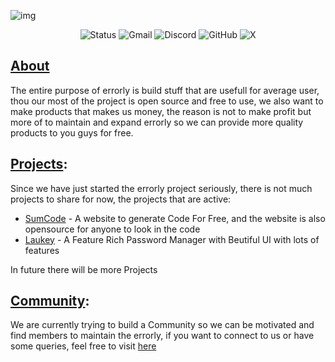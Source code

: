 
![img](https://errorly.github.io/errorly-banner.jpg)


<div class="badges" align="center">
  <a href="/" target="_blank" style="text-decoration: none;">
    <img src="https://img.shields.io/badge/status-active-11cf28?style=for-the-badge&labelColor=black&logo=statuspal" alt="Status" />
  </a>
  <a href="mailto:errorlydev@gmail.com" style="text-decoration: none;">
    <img src="https://img.shields.io/badge/Gmail-EA4335?style=for-the-badge&logo=gmail&logoColor=white" alt="Gmail" />
  </a>
  <a href="https://discord.gg/JwfsagYANM" target="_blank" style="text-decoration: none;">
    <img src="https://img.shields.io/badge/Discord-5865F2?style=for-the-badge&logo=discord&logoColor=white" alt="Discord" />
  </a>
  <a href="https://github.com/ERRORLY" target="_blank" style="text-decoration: none;">
    <img src="https://img.shields.io/badge/GitHub-fff?style=for-the-badge&logo=github&logoColor=black" alt="GitHub" />
  </a>
  <a href="https://x.com/ErrorlyDev" target="_blank" style="text-decoration: none;">
    <img src="https://img.shields.io/badge/X.COM-000000?style=for-the-badge&logo=X&logoColor=white" alt="X" />
  </a>
</div>

## [About](https://errorly.github.io)
The entire purpose of errorly is build stuff that are usefull for average user, thou our most of the project is open source and free to use, we also want to make products that makes us money, the reason is not to make profit but more of to maintain and expand errorly so we can provide more quality products to you guys for free.

## [Projects](https://errorly.github.io/projects):
Since we have just started the errorly project seriously, there is not much projects to share for now, the projects that are active:
 - [SumCode](/sumcode) - A website to generate Code For Free, and the website is also opensource for anyone to look in the code
 - [Laukey](/laukey) - A Feature Rich Password Manager with Beutiful UI with lots of features

In future there will be more Projects

## [Community](https://errorly.github.io/community):
We are currently trying to build a Community so we can be motivated and find members to maintain the errorly, if you want to connect to us or have some queries, feel free to visit [here](https://errorly.github.io/community)
 <!--<div style="display:flex; align-items: center; justify-content: center; gap: 30px;">
     <a href="https://discord.gg/JwfsagYANM" target="_blank">Discord</a>
     <a href="mailto:errorlydev@gmail.com" target="_blank">Gmail</a>
     <a href="https://x.com/ErrorlyDev" target="_blank">Twitter</a>
     <a href="https://github.com/ERRORLY" target="_blank">GitHub</a>
 </div>-->
